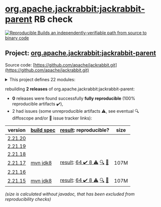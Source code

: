 [org.apache.jackrabbit:jackrabbit-parent](https://central.sonatype.com/artifact/org.apache.jackrabbit/jackrabbit-parent/versions) RB check
=======

[![Reproducible Builds](https://reproducible-builds.org/images/logos/rb.svg) an independently-verifiable path from source to binary code](https://reproducible-builds.org/)

## Project: [org.apache.jackrabbit:jackrabbit-parent](https://central.sonatype.com/artifact/org.apache.jackrabbit/jackrabbit-parent/versions)

Source code: [https://github.com/apache/jackrabbit.git](https://github.com/apache/jackrabbit.git)

<details><summary>This project defines 22 modules:</summary>

* [org.apache.jackrabbit:jackrabbit-aws-ext](https://central.sonatype.com/artifact/org.apache.jackrabbit/jackrabbit-aws-ext/2.21.17)
* [org.apache.jackrabbit:jackrabbit-core](https://central.sonatype.com/artifact/org.apache.jackrabbit/jackrabbit-core/2.21.17)
* [org.apache.jackrabbit:jackrabbit-data](https://central.sonatype.com/artifact/org.apache.jackrabbit/jackrabbit-data/2.21.17)
* [org.apache.jackrabbit:jackrabbit-it-osgi](https://central.sonatype.com/artifact/org.apache.jackrabbit/jackrabbit-it-osgi/2.21.17)
* [org.apache.jackrabbit:jackrabbit-jca](https://central.sonatype.com/artifact/org.apache.jackrabbit/jackrabbit-jca/2.21.17)
* [org.apache.jackrabbit:jackrabbit-jcr-client](https://central.sonatype.com/artifact/org.apache.jackrabbit/jackrabbit-jcr-client/2.21.17)
* [org.apache.jackrabbit:jackrabbit-jcr-commons](https://central.sonatype.com/artifact/org.apache.jackrabbit/jackrabbit-jcr-commons/2.21.17)
* [org.apache.jackrabbit:jackrabbit-jcr-rmi](https://central.sonatype.com/artifact/org.apache.jackrabbit/jackrabbit-jcr-rmi/2.21.17)
* [org.apache.jackrabbit:jackrabbit-jcr-server](https://central.sonatype.com/artifact/org.apache.jackrabbit/jackrabbit-jcr-server/2.21.17)
* [org.apache.jackrabbit:jackrabbit-jcr-servlet](https://central.sonatype.com/artifact/org.apache.jackrabbit/jackrabbit-jcr-servlet/2.21.17)
* [org.apache.jackrabbit:jackrabbit-jcr-tests](https://central.sonatype.com/artifact/org.apache.jackrabbit/jackrabbit-jcr-tests/2.21.17)
* [org.apache.jackrabbit:jackrabbit-jcr2dav](https://central.sonatype.com/artifact/org.apache.jackrabbit/jackrabbit-jcr2dav/2.21.17)
* [org.apache.jackrabbit:jackrabbit-jcr2spi](https://central.sonatype.com/artifact/org.apache.jackrabbit/jackrabbit-jcr2spi/2.21.17)
* [org.apache.jackrabbit:jackrabbit-parent](https://central.sonatype.com/artifact/org.apache.jackrabbit/jackrabbit-parent/2.21.17)
* [org.apache.jackrabbit:jackrabbit-spi](https://central.sonatype.com/artifact/org.apache.jackrabbit/jackrabbit-spi/2.21.17)
* [org.apache.jackrabbit:jackrabbit-spi-commons](https://central.sonatype.com/artifact/org.apache.jackrabbit/jackrabbit-spi-commons/2.21.17)
* [org.apache.jackrabbit:jackrabbit-spi2dav](https://central.sonatype.com/artifact/org.apache.jackrabbit/jackrabbit-spi2dav/2.21.17)
* [org.apache.jackrabbit:jackrabbit-spi2jcr](https://central.sonatype.com/artifact/org.apache.jackrabbit/jackrabbit-spi2jcr/2.21.17)
* [org.apache.jackrabbit:jackrabbit-standalone-components](https://central.sonatype.com/artifact/org.apache.jackrabbit/jackrabbit-standalone-components/2.21.17)
* [org.apache.jackrabbit:jackrabbit-vfs-ext](https://central.sonatype.com/artifact/org.apache.jackrabbit/jackrabbit-vfs-ext/2.21.17)
* [org.apache.jackrabbit:jackrabbit-webapp](https://central.sonatype.com/artifact/org.apache.jackrabbit/jackrabbit-webapp/2.21.17)
* [org.apache.jackrabbit:jackrabbit-webdav](https://central.sonatype.com/artifact/org.apache.jackrabbit/jackrabbit-webdav/2.21.17)
</details>

rebuilding **2 releases** of org.apache.jackrabbit:jackrabbit-parent:
- **0** releases were found successfully **fully reproducible** (100% reproducible artifacts :heavy_check_mark:),
- 2 had issues (some unreproducible artifacts :warning:, see eventual :mag: diffoscope and/or :memo: issue tracker links):

| version | [build spec](/BUILDSPEC.md) | [result](https://reproducible-builds.org/docs/jvm/): reproducible? | size |
| -- | --------- | ------ | -- |
| [2.21.20](https://central.sonatype.com/artifact/org.apache.jackrabbit/jackrabbit-parent/2.21.20/pom) | | | |
| [2.21.19](https://central.sonatype.com/artifact/org.apache.jackrabbit/jackrabbit-parent/2.21.19/pom) | | | |
| [2.21.18](https://central.sonatype.com/artifact/org.apache.jackrabbit/jackrabbit-parent/2.21.18/pom) | | | |
| [2.21.17](https://central.sonatype.com/artifact/org.apache.jackrabbit/jackrabbit-parent/2.21.17/pom) | [mvn jdk8](jackrabbit-2.21.17.buildspec) | [result](jackrabbit-2.21.17.buildinfo): [64 :heavy_check_mark:  8 :warning:](jackrabbit-2.21.17.buildcompare) [:mag:](jackrabbit-2.21.17.diffoscope) [:memo:](https://github.com/apache/jackrabbit/pull/139) | 107M |
| [2.21.16](https://central.sonatype.com/artifact/org.apache.jackrabbit/jackrabbit-parent/2.21.16/pom) | | | |
| [2.21.15](https://central.sonatype.com/artifact/org.apache.jackrabbit/jackrabbit-parent/2.21.15/pom) | [mvn jdk8](jackrabbit-2.21.15.buildspec) | [result](jackrabbit-2.21.15.buildinfo): [64 :heavy_check_mark:  8 :warning:](jackrabbit-2.21.15.buildcompare) [:mag:](jackrabbit-2.21.15.diffoscope) [:memo:](https://github.com/apache/jackrabbit/pull/138) | 107M |

<i>(size is calculated without javadoc, that has been excluded from reproducibility checks)</i>
